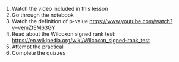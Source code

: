 1. Watch the video included in this lesson
2. Go through the notebook
3. Watch the definition of p-value https://www.youtube.com/watch?v=vemZtEM63GY
4. Read about the Wilcoxon signed rank test: https://en.wikipedia.org/wiki/Wilcoxon_signed-rank_test
5. Attempt the practical
6. Complete the quizzes